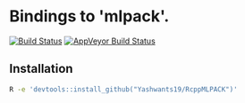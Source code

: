 # Bindings to 'mlpack'.
[![Build Status](https://travis-ci.com/Yashwants19/RcppMLPACK-1.svg?branch=master)](https://travis-ci.com/github/Yashwants19/RcppMLPACK-1)
[![AppVeyor Build Status](https://ci.appveyor.com/api/projects/status/github/Yashwants19/RcppMLPACK?branch=master&svg=true)](https://ci.appveyor.com/project/Yashwants19/RcppMLPACK)
## Installation
```sh
R -e 'devtools::install_github("Yashwants19/RcppMLPACK")'
```

